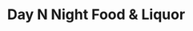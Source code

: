 ---
title: "Day N Night  Food & Liquor"
url: /bolingbrook/day-n-night-food-und-liquor/
shop: Supermarkt
---